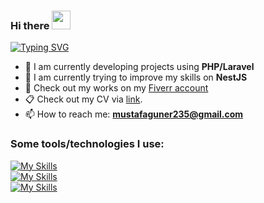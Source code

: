 ### Hi there <img width="30px" height="30px" src="https://media.giphy.com/media/hvRJCLFzcasrR4ia7z/giphy.gif"/>
[![Typing SVG](https://readme-typing-svg.demolab.com?font=&weight=800&size=30&duration=800&pause=1000&color=5394EF&vCenter=true&random=false&width=435&lines=Welcome+to+my+profile!;My+name+is+Mustafa+and..;I'm+a+Software+Developer+)](https://git.io/typing-svg)

- 🔭 I am currently developing projects using **PHP/Laravel**
- 🌱 I am currently trying to improve my skills on **NestJS**
- 📍 Check out my works on my <a href="https://www.fiverr.com/mustafa_guner" target="_blank">Fiverr account </a>
- 📋 Check out my CV via <a href="https://drive.google.com/drive/folders/1_jRcOtjwjzVXVd5Ga9BAEPAuukTLzIin?usp=sharing">link</a>.
- 📫 How to reach me: **mustafaguner235@gmail.com**

<!--![YOURNAME github stats](https://github-readme-stats.vercel.app/api?username=mustafa-guner&show_icons=true&hide_border=false)-->
<!-- ![YOURNAME github stats](https://github-readme-stats-qjhg.vercel.app/api?username=mustafa-guner&show_icons=true&hide_border=false) -->

### Some tools/technologies I use:

[![My Skills](https://skillicons.dev/icons?i=js,html,css,bootstrap,react,vuejs,laravel,php,nodejs,expressjs)](https://skillicons.dev) <br>
[![My Skills](https://skillicons.dev/icons?i=jquery,postman,gitlab,mysql,mongodb,gitlab,git,linux,phpstorm,vscode)](https://skillicons.dev) <br>
[![My Skills](https://skillicons.dev/icons?i=typescript,dotnet,visualstudio)](https://skillicons.dev) 


